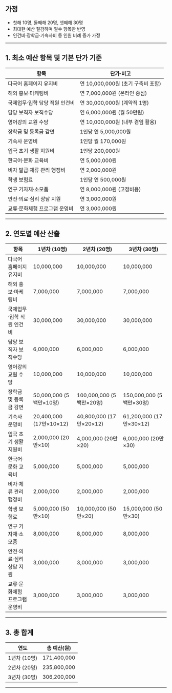 ## 가정

* 첫해 10명, 둘째해 20명, 셋째해 30명
* 최대한 예산 절감하며 필수 항목만 반영
* 인건비·장학금·기숙사비 등 인원 비례 증가 가정

---

## 1. 최소 예산 항목 및 기본 단가 기준

| 항목                | 단가·비고                     |
| ----------------- | ------------------------- |
| 다국어 홈페이지 유지비      | 연 10,000,000원 (초기 구축비 포함) |
| 해외 홍보·마케팅비        | 연 7,000,000원 (온라인 중심)     |
| 국제업무·입학 담당 직원 인건비 | 연 30,000,000원 (계약직 1명)    |
| 담당 보직자 보직수당       | 연 6,000,000원 (월 50만원)     |
| 영어강의 교원 수당        | 연 10,000,000원 (내부 겸임 활용)  |
| 장학금 및 등록금 감면      | 1인당 연 5,000,000원          |
| 기숙사 운영비           | 1인당 월 170,000원            |
| 입국 초기 생활 지원비      | 1인당 200,000원              |
| 한국어·문화 교육비        | 연 5,000,000원              |
| 비자 발급·체류 관리 행정비   | 연 2,000,000원              |
| 학생 보험료            | 1인당 연 500,000원            |
| 연구 기자재·소모품        | 연 8,000,000원 (고정비용)       |
| 안전·의료·심리 상담 지원    | 연 3,000,000원              |
| 교류·문화체험 프로그램 운영비  | 연 3,000,000원              |

---

## 2. 연도별 예산 산출

| 항목               | 1년차 (10명)              | 2년차 (20명)              | 3년차 (30명)              |
| ---------------- | ---------------------- | ---------------------- | ---------------------- |
| 다국어 홈페이지 유지비     | 10,000,000             | 10,000,000             | 10,000,000             |
| 해외 홍보·마케팅비       | 7,000,000              | 7,000,000              | 7,000,000              |
| 국제업무·입학 직원 인건비   | 30,000,000             | 30,000,000             | 30,000,000             |
| 담당 보직자 보직수당      | 6,000,000              | 6,000,000              | 6,000,000              |
| 영어강의 교원 수당       | 10,000,000             | 10,000,000             | 10,000,000             |
| 장학금 및 등록금 감면     | 50,000,000 (5백만×10명)   | 100,000,000 (5백만×20명)  | 150,000,000 (5백만×30명)  |
| 기숙사 운영비          | 20,400,000 (17만×10×12) | 40,800,000 (17만×20×12) | 61,200,000 (17만×30×12) |
| 입국 초기 생활 지원비     | 2,000,000 (20만×10)     | 4,000,000 (20만×20)     | 6,000,000 (20만×30)     |
| 한국어·문화 교육비       | 5,000,000              | 5,000,000              | 5,000,000              |
| 비자·체류 관리 행정비     | 2,000,000              | 2,000,000              | 2,000,000              |
| 학생 보험료           | 5,000,000 (50만×10)     | 10,000,000 (50만×20)    | 15,000,000 (50만×30)    |
| 연구 기자재·소모품       | 8,000,000              | 8,000,000              | 8,000,000              |
| 안전·의료·심리 상담 지원   | 3,000,000              | 3,000,000              | 3,000,000              |
| 교류·문화체험 프로그램 운영비 | 3,000,000              | 3,000,000              | 3,000,000              |

---

## 3. 총 합계

| 연도        | 총 예산(원)     |
| --------- | ----------- |
| 1년차 (10명) | 171,400,000 |
| 2년차 (20명) | 235,800,000 |
| 3년차 (30명) | 306,200,000 |

---
